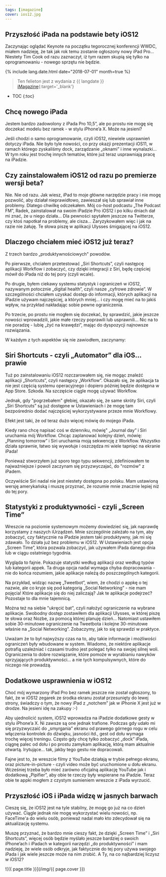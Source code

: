 ```yaml
---
tags: [imagazine]
cover: ios12.jpg
---
```


## Przyszłość iPada na podstawie bety iOS12

Zaczynając oglądać Keynote na początku tegorocznej konferencji WWDC, miałem nadzieję, że tak jak rok temu zostanie ogłoszony nowy iPad Pro... Niestety Tim Cook od razu zaznaczył, iż tym razem skupią się tylko na oprogramowaniu - nowego sprzętu nie będzie.

<!--More-->

{% include lang.date.html date="2018-07-01" month=true %}

> Ten felieton jest z wydania z {{ langdate }} [iMagazine](https://imagazine.pl){:target='_blank'}

* TOC
{:toc}

## Chcę nowego iPada

Jestem bardzo zadowolony z iPada Pro 10,5”, ale po prostu nie mogę się doczekać modelu bez ramek - w stylu iPhone’a X. Może na jesieni?

Jeśli chodzi o samo oprogramowanie, czyli iOS12, niewiele usprawnień dotyczy iPada. Nie było tyle nowości, co przy okazji prezentacji iOS11, w ramach którego zyskaliśmy dock, zarządzanie „oknami” i inne wynalazki... W tym roku jest trochę innych tematów, które już teraz usprawniają pracę na iPadzie.

## Czy zainstalowałem iOS12 od razu po premierze wersji beta?

Nie. Nie od razu. Jak wiesz, iPad to moje główne narzędzie pracy i nie mogę pozwolić, aby działał nieprawidłowo, zawieszał się lub sprawiał inne problemy. Dlatego chwilkę odczekałem. Mój co-host podcastu „The Podcast FM”, Radek, zainstalował na swoim iPadzie Pro iOS12 i po kilku dniach dał mi znać, że u niego działa... Dla pewności spytałem jeszcze na Twitterze, czy ktoś napotkał na problemy, ale cisza... Zaryzykowałem więc i jak na razie nie żałuję. Te słowa piszę w aplikacji Ulysses śmigającej na iOS12.

## Dlaczego chciałem mieć iOS12 już teraz?

Z trzech bardzo „produktywnościowych" powodów.

Po pierwsze, chciałem przetestować „Siri Shortcuts”, czyli następcę aplikacji Workflow i zobaczyć, czy dzięki integracji z Siri, będę częściej mówił do iPada niż do tej pory (czyli wcale).

Po drugie, byłem ciekawy systemu statystyk i ograniczeń w iOS12, nazywanym potocznie „digital health”, czyli nasze „cyfrowe zdrowie”. W szczególności chciałem uzyskać dostęp do informacji, których aplikacji na iPadzie używam najczęściej, a których mniej... i czy mogę mieć na to jakiś wpływ, na przykład nakładając sobie pewne ograniczenia.

Po trzecie, po prostu nie mogłem się doczekać, by sprawdzić, jakie jeszcze nowości wprowadzili, jakie małe rzeczy poprawili lub usprawnili... Nic na to nie poradzę - lubię „żyć na krawędzi”, mając do dyspozycji najnowsze rozwiązania.

W każdym z tych aspektów się nie zawiodłem, zaczynamy:

## Siri Shortcuts - czyli „Automator” dla iOS... prawie

Tuż po zainstalowaniu iOS12 rozczarowałem się, nie mogąc znaleźć aplikacji „Shortcuts”, czyli następcy „Workflow”. Okazało się, że aplikacja ta nie jest częścią systemu operacyjnego i dopiero później będzie dostępna w App Store. Szkoda. Na szczęście ciągle mogę używać Workflow.

Jednak, gdy "pogrzebałem" głebiej, okazało się, że same skróty Siri, czyli „Siri Shortcuts” są już dostępne w Ustawieniach i że mogę tam bezpośrednio dodać najczęściej wykorzystywane przeze mnie Workflowy. 

Efekt jest taki, że od teraz dużo więcej mówię do mojego iPada.

Kiedy rano chcę napisać coś w dzienniku, mówię" „Journal day” i Siri uruchamia mój Workflow. Chcąc zaplanować kolejny dzień, mówię: „Planning tomorrow” i Siri uruchamia moją sekwencję z Workflow. Wszystko działa sprawnie, łatwo się wywołuje i oszczędza mi wiele tapnięć na ekranie iPada!

Ponieważ stworzyłem już sporo tego typu sekwencji, zdefiniowałem te najważniejsze i powoli zaczynam się przyzwyczajać, do "rozmów" z iPadem.

Oczywiście Siri nadal nie jest niestety dostępna po polsku. Mam ustawioną wersję amerykańską i muszę przyznać, że rozumie mnie znacznie lepiej niż do tej pory.

## Statystyki z produktywności - czyli „Screen Time”

Wreszcie na poziomie systemowym możemy dowiedzieć się, jak naprawdę korzystamy z naszych iUrządzeń. Mnie szczególnie zależało na tym, aby zobaczyć, czy faktycznie na iPadzie jestem taki produktywny, jak mi się zdawało. To działa już bez problemu w iOS12. W Ustawieniach jest opcja „Screen Time”, która pozwala zobaczyć, jak używałem iPada danego dnia lub w ciągu ostatniego tygodnia.

Wygląda to fajnie. Pokazuje statystki według aplikacji oraz według typów lub kategorii appek. Ta druga opcja nadal wymaga chyba dopracowania - nie do końca rozumiem, jakie aplikacje należą do poszczególnych kategorii.

Na przykład, widząc nazwę „Tweetbot”, wiem, że chodzi o appkę o tej nazwie, ale co kryje się pod kategorią „Social Networking” - nie mam pojęcia! Które aplikacje się do niej zaliczają? Jak te aplikacje podejrzeć? Pozostaje to dla mnie tajemnicą.

Można też na siebie "ukręcić bat", czyli nałożyć ograniczenie na wybrane aplikacje. Swobodny dostęp zostawiłem dla aplikacji Ulysses, w której piszę te słowa oraz Nozbe, za pomocą której planuję dzień... Natomiast ustawiłem sobie 30-minutowe ograniczenie na Tweetbota i kolejne 30-minutowe właśnie na „Social Networking”. Zobaczymy, jak to się sprawdzi w praktyce.

Uważam że to był najwyższy czas na to, aby takie informacje i możliwości ograniczeń były wbudowane w system. Wiadomo, że niektóre aplikacje potrafią uzależniać i czasami trudno jest polegać tylko na swojej silnej woli. Ograniczenia to dobre rozwiązanie, które pomoże w wyrabianiu nawyków sprzyjających produktywności... a nie tych kompulsywnych, które do niczego nie prowadzą.

## Dodatkowe usprawnienia w iOS12

Choć mój wymarzony iPad Pro bez ramek jeszcze nie został ogłoszony, to fakt, że w iOS12 zegarek ze środka ekranu został przesunięty do lewej strony, świadczy o tym, że nowy iPad z „notchem” jak w iPhonie X jest już w drodze. Na jesieni idę na zakupy :-)

Aby ujednolicić system, iOS12 wprowadza na iPadzie dodatkowe gesty w stylu iPhone’a X. Ni zawsze są one jednak trafione. Podczas gdy udało mi się przyzwyczaić do „smyrgania” ekranu od prawego górnego rogu w celu włączenia kontrolek do dźwięku, jasności itd., gest od dołu wymaga trochę więcej treningu. Często gdy chcę tylko zobaczyć „dock” iPada, ciągnę palec od dołu i po prostu zamykam aplikację, którą mam aktualnie otwartą. Irytujące... tak, jakby tego gestu nie dopracowali.

Fajne jest to, że wreszcie filmy z YouTube działają w trybie pełnego ekranu, oraz picture-in-picture - czyli video może być uruchomione u dołu ekranu. Wcześniej trzeba było mieć zarówno oficjalną aplikację YouTube jak i dodatkową „Pipifier”, aby obie te rzeczy były wspierane na iPadzie. Teraz obie te appki mogłem z czystym sumieniem wreszcie z iPada wyrzucić.

## Przyszłość iOS i iPada widzę w jasnych barwach

Cieszę się, że iOS12 jest na tyle stabilny, że mogę go już na co dzień używać. Ciągle jednak nie mogę wykorzystać wielu nowości, np. FaceTime'a do wielu osób, ponieważ nadal mało kto zdecydował się na aktualizację systemu.

Muszę przyznać, że bardzo mnie cieszy fakt, że dzięki „Screen Time” i „Siri Shortcuts”, więcej osób będzie myślało jeszcze bardziej o swoich iPhone’ach i iPadach w kategorii narzędzi „do produktywności” i mam nadzieję, że wiele osób odkryje, jak faktycznie do tej pory używa swojego iPada i jak wiele jeszcze może na nim zrobić. A Ty, na co najbardziej liczysz w iOS12?

![{{ page.title }}](/img/{{ page.cover }})

[n]: https://nozbe.com/pl/?a=mike